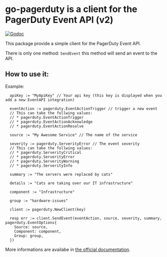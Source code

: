 # go-pagerduty is a client for the PagerDuty Event API (v2)
[![Godoc](http://b.repl.ca/v1/doc-GoDoc-brightgreen.png)](https://godoc.org/github.com/Scalingo/go-pagerduty)

This package provide a simple client for the PagerDuty Event API.

There is only one method: `SendEvent` this method will send an event to the API.

## How to use it:

Example:

```golang
  apiKey := "MyApiKey" // Your api key (this key is displayed when you add a new EventAPI integration)

  eventAction := pagerduty.EventActionTrigger // trigger a new event
  // This can take the follwing values:
  // * pagerduty.EventActionTrigger
  // * pagerduty.EventActionAcknowledge
  // * pagerduty.EventActionResolve

  source := "My Awesome Service" // The name of the service

  severity := pagerduty.ServerityError // The event severity
  // This can take the follwing values:
  // * pagerduty.ServerityCritical
  // * pagerduty.ServerityError
  // * pagerduty.ServerityWarning
  // * pagerduty.ServerityInfo

  summary := "The servers were replaced by cats"

  details := "Cats are taking over our IT infrastructure"

  component := "Infrastructure"

  group := "hardware-issues"

  client := pagerduty.NewClient(key)

  resp err := client.SendEvent(eventAction, source, severity, summary, pagerduty.EventOptions{
    Source: source,
    Component: component,
    Group: group,
  })
```

More informations are availabe in [the official documentation](https://v2.developer.pagerduty.com/docs/send-an-event-events-api-v2).
